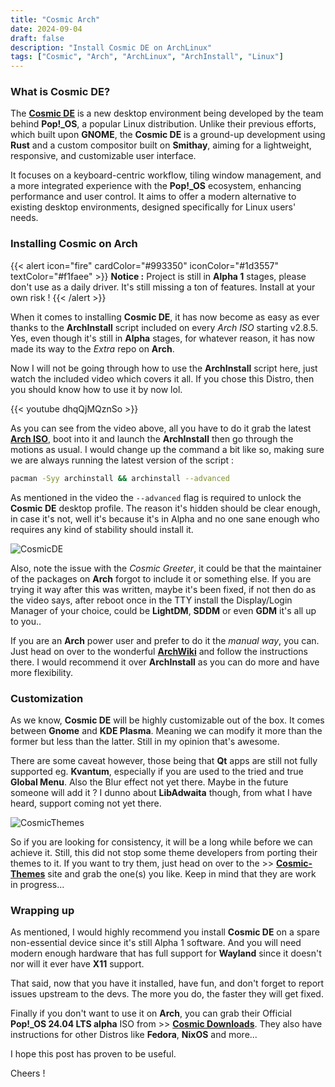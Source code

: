 ```yaml
---
title: "Cosmic Arch"
date: 2024-09-04
draft: false
description: "Install Cosmic DE on ArchLinux"
tags: ["Cosmic", "Arch", "ArchLinux", "ArchInstall", "Linux"]
---
```

### What is Cosmic DE?

The [**Cosmic DE**](https://blog.system76.com/post/cosmic-the-road-to-alpha/) is a new desktop environment being developed by the team behind **Pop!_OS**, a popular Linux distribution. Unlike their previous efforts, which built upon **GNOME**, the **Cosmic DE** is a ground-up development using **Rust** and a custom compositor built on **Smithay**, aiming for a lightweight, responsive, and customizable user interface.

It focuses on a keyboard-centric workflow, tiling window management, and a more integrated experience with the **Pop!_OS** ecosystem, enhancing performance and user control. It aims to offer a modern alternative to existing desktop environments, designed specifically for Linux users' needs.

### Installing Cosmic on Arch

{{< alert icon="fire" cardColor="#993350" iconColor="#1d3557" textColor="#f1faee" >}}
**Notice :** Project is still in **Alpha 1** stages, please don't use as a daily driver. It's still missing a ton of features. Install at your own risk !
{{< /alert >}}

When it comes to installing **Cosmic DE**, it has now become as easy as ever thanks to the **ArchInstall** script included on every *Arch ISO* starting v2.8.5. Yes, even though it's still in **Alpha** stages, for whatever reason, it has now made its way to the *Extra* repo on **Arch**.

Now I will not be going through how to use the **ArchInstall** script here, just watch the included video which covers it all. If you chose this Distro, then you should know how to use it by now lol.

{{< youtube dhqQjMQznSo >}}

As you can see from the video above, all you have to do it grab the latest [**Arch ISO**](https://archlinux.org/download/), boot into it and launch the **ArchInstall** then go through the motions as usual. I would change up the command a bit like so, making sure we are always running the latest version of the script :

```Bash
pacman -Syy archinstall && archinstall --advanced
```

As mentioned in the video the `--advanced` flag is required to unlock the **Cosmic DE** desktop profile. The reason it's hidden should be clear enough, in case it's not, well it's because it's in Alpha and no one sane enough who requires any kind of stability should install it.

![CosmicDE](https://i.imgur.com/MY5yecT.png)

Also, note the issue with the *Cosmic Greeter*, it could be that the maintainer of the packages on **Arch** forgot to include it or something else. If you are trying it way after this was written, maybe it's been fixed, if not then do as the video says, after reboot once in the TTY install the Display/Login Manager of your choice, could be **LightDM**, **SDDM** or even **GDM** it's all up to you..

If you are an **Arch** power user and prefer to do it the *manual way*, you can. Just head on over to the wonderful [**ArchWiki**](https://wiki.archlinux.org/title/COSMIC) and follow the instructions there. I would recommend it over **ArchInstall** as you can do more and have more flexibility.

### Customization

As we know, **Cosmic DE** will be highly customizable out of the box. It comes between **Gnome** and **KDE Plasma**. Meaning we can modify it more than the former but less than the latter. Still in my opinion that's awesome.

There are some caveat however, those being that **Qt** apps are still not fully supported eg. **Kvantum**, especially if you are used to the tried and true **Global Menu**. Also the Blur effect not yet there. Maybe in the future someone will add it ? I dunno about **LibAdwaita** though, from what I have heard, support coming not yet there.

![CosmicThemes](https://i.imgur.com/R8Io5eQ.png)

So if you are looking for consistency, it will be a long while before we can achieve it. Still, this did not stop some theme developers from porting their themes to it. If you want to try them, just head on over to the >> [**Cosmic-Themes**](https://cosmic-themes.org) site and grab the one(s) you like. Keep in mind that they are work in progress...

### Wrapping up

As mentioned, I would highly recommend you install **Cosmic DE** on a spare non-essential device since it's still Alpha 1 software. And you will need modern enough hardware that has full support for **Wayland** since it doesn't nor will it ever have **X11** support.

That said, now that you have it installed, have fun, and don't forget to report issues upstream to the devs. The more you do, the faster they will get fixed.

Finally if you don't want to use it on **Arch**, you can grab their Official **Pop!_OS 24.04 LTS alpha** ISO from >> [**Cosmic Downloads**](https://system76.com/cosmic). They also have instructions for other Distros like **Fedora**, **NixOS** and more...

I hope this post has proven to be useful.

Cheers !
